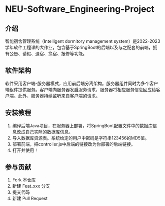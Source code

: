 # NEU-Software_Engineering-Project

## 介绍

智能宿舍管理系统（Intelligent dormitory management system）是2022-2023学年软件工程课的大作业，包含基于SpringBoot的后端以及与之配套的前端，拥有公告、请假、退宿、换宿、报修等功能。

## 软件架构

软件采用客户端-服务器模式，应用前后端分离架构。服务器组件同时为多个客户端组件提供服务。客户端向服务器发启服务请求，服务器将相应服务信息回应给客户端。此外，服务器持续监听来自客户端的请求。

## 安装教程

1.  编译后端Java项目，在服务器上部署，将SpringBoot配置文件中的数据库信息改成自己实际的数据库信息。
2.  导入数据库资源表。系统给定的用户中密码是字符串123456的MD5值。
3.  部署前端，把controller.js中后端的链接改为你部署的后端链接。
4.  打开并使用！

## 参与贡献

1.  Fork 本仓库
2.  新建 Feat_xxx 分支
3.  提交代码
4.  新建 Pull Request



